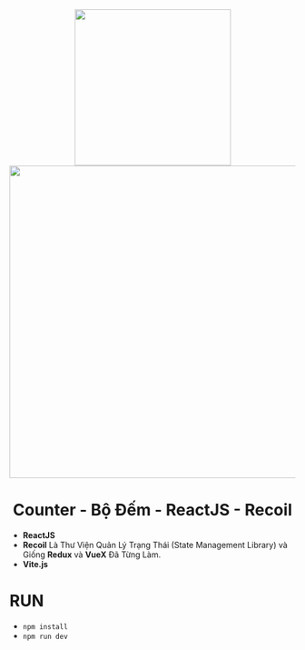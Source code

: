 <div align="center">
<img src="https://cdn4.iconfinder.com/data/icons/logos-3/600/React.js_logo-512.png" width="275"/>
  <img src="https://www.recoiljs.cn/img/wordmark.png" width="550"/>
</div>

<div align="center">
  <h1>Counter - Bộ Đếm - ReactJS - Recoil</h1>
</div>

- **ReactJS**
- **Recoil** Là Thư Viện Quản Lý Trạng Thái (State Management Library) và Giống **Redux** và **VueX** Đã Từng Làm.
- **Vite.js**

# RUN 
- `npm install`
- `npm run dev`
